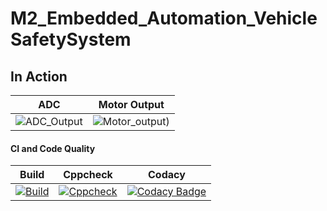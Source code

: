 # M2_Embedded_Automation_VehicleSafetySystem

 

## In Action

|ADC|Motor Output|
|:--:|:--:|
|![ADC_Output](https://user-images.githubusercontent.com/45603597/144428963-35e7e09d-2a3c-4b07-b7f1-b667ef4bbaf5.png)|![Motor_output](https://user-images.githubusercontent.com/45603597/144428979-0da36394-657f-4a9c-bcad-ea58c3de87bc.png))|



#### CI and Code Quality

|Build|Cppcheck|Codacy|
|:--:|:--:|:--:|
|[![Build](https://github.com/40010753/M2-Embedded_ProjectGoal/actions/workflows/compile.yml/badge.svg)](https://github.com/40010753/M2-Embedded_ProjectGoal/actions/workflows/compile.yml)|[![Cppcheck](https://github.com/40010753/M2-Embedded_ProjectGoal/actions/workflows/cppcheck.yml/badge.svg)](https://github.com/40010753/M2-Embedded_ProjectGoal/actions/workflows/cppcheck.yml)|[![Codacy Badge](https://app.codacy.com/project/badge/Grade/5dbedda37fc94114aaa94c70682ba090)](https://www.codacy.com/gh/shan-2000/M2_Embedded_VehicleSafetySystem/dashboard?utm_source=github.com&amp;utm_medium=referral&amp;utm_content=shan-2000/M2_Embedded_VehicleSafetySystem&amp;utm_campaign=Badge_Grade)



